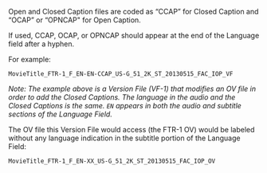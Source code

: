 Open and Closed Caption files are coded as “CCAP” for Closed Caption and “OCAP” or “OPNCAP" for Open Caption.

If used, CCAP, OCAP, or OPNCAP should appear at the end of the Language field after a hyphen.

For example:

`MovieTitle_FTR-1_F_EN-EN-CCAP_US-G_51_2K_ST_20130515_FAC_IOP_VF`

*Note: The example above is a Version File (VF-1) that modifies an OV file in order to add the Closed Captions.  The language in the audio and the Closed Captions is the same. `EN` appears in both the audio and subtitle sections of the Language Field.*

The OV file this Version File would access (the FTR-1 OV) would be labeled without any language indication in the subtitle portion of the Language Field:

`MovieTitle_FTR-1_F_EN-XX_US-G_51_2K_ST_20130515_FAC_IOP_OV`